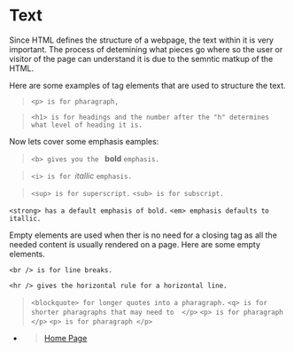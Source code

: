 # Text

Since HTML defines the structure of a webpage, the text within it is very important. The process of detemining what pieces go where so the user or visitor of the page can understand it is due to the semntic matkup of the HTML.

Here are some examples of tag elements that are used to structure the text.

>`<p> is for pharagraph,`

>`<h1> is for headings and the number after the "h" determines what level of heading it is.`

Now lets cover some emphasis eamples:

>`<b> gives you the ` **bold** `emphasis.`

>`<i> is for `*itallic* `emphasis.`

>`<sup> is for superscript.` `<sub> is for subscript.`

`<strong> has a default emphasis of bold.`
`<em> emphasis defaults to itallic.`

Empty elements are used when ther is no need for a closing tag as all the needed content is usually rendered on a page. Here are some empty elements.

`<br /> is for line breaks.`

`<hr /> gives the horizontal rule for a horizontal line.`

> `<blockquote> for longer quotes into a pharagraph.`
`<q> is for shorter pharagraphs that may need to  </p>`
`<p> is for pharagraph </p>`
`<p> is for pharagraph </p>`

- > [Home Page](README.md)
